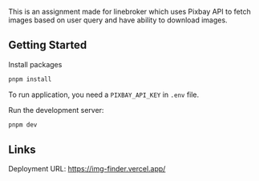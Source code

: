 This is an assignment made for linebroker which uses Pixbay API to fetch images based on user query and have ability to download images.

## Getting Started

Install packages

```bash
pnpm install
```

To run application, you need a `PIXBAY_API_KEY` in `.env` file.

Run the development server:

```bash
pnpm dev
```

## Links

Deployment URL: https://img-finder.vercel.app/
